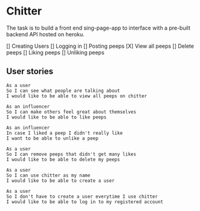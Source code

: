 # Chitter

The task is to build a front end sing-page-app to interface with a pre-built backend API hosted on heroku.

[] Creating Users
[] Logging in
[] Posting peeps
[X] View all peeps
[] Delete peeps
[] Liking peeps
[] Unliking peeps

## User stories

```
As a user
So I can see what people are talking about
I would like to be able to view all peeps on chitter
```

```
As an influencer
So I can make others feel great about themselves
I would like to be able to like peeps
```

```
As an influencer
In case I liked a peep I didn't really like
I want to be able to unlike a peep
```

```
As a user
So I can remove peeps that didn't get many likes
I would like to be able to delete my peeps
```

```
As a user
So I can use chitter as my name
I would like to be able to create a user
```

```
As a user
So I don't have to create a user everytime I use chitter
I would like to be able to log in to my registered account
```
